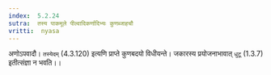 ```yaml
---
index:  5.2.24
sutra:  तस्य पाकमूले पील्वादिकर्णादिभ्यः कुणब्जाहचौ
vritti:  nyasa
---
```


अणोऽपवादौ। `तस्येदम्` (4.3.120) इत्यणि प्राप्ते कुणबदयो विधीयन्ते। जकारस्य प्रयोजनाभावात् `धुटू` (1.3.7) इतीत्संज्ञा न भवति।।

